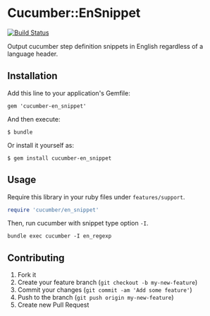 # Cucumber::EnSnippet

[![Build Status](https://travis-ci.org/mtsmfm/cucumber-en_snippet.png?branch=master)](https://travis-ci.org/mtsmfm/cucumber-en_snippet)

Output cucumber step definition snippets in English regardless of a language header.

## Installation

Add this line to your application's Gemfile:

    gem 'cucumber-en_snippet'

And then execute:

    $ bundle

Or install it yourself as:

    $ gem install cucumber-en_snippet

## Usage

Require this library in your ruby files under `features/support`.

``` ruby
require 'cucumber/en_snippet'
```

Then, run cucumber with snippet type option `-I`.

```
bundle exec cucumber -I en_regexp
```

## Contributing

1. Fork it
2. Create your feature branch (`git checkout -b my-new-feature`)
3. Commit your changes (`git commit -am 'Add some feature'`)
4. Push to the branch (`git push origin my-new-feature`)
5. Create new Pull Request
